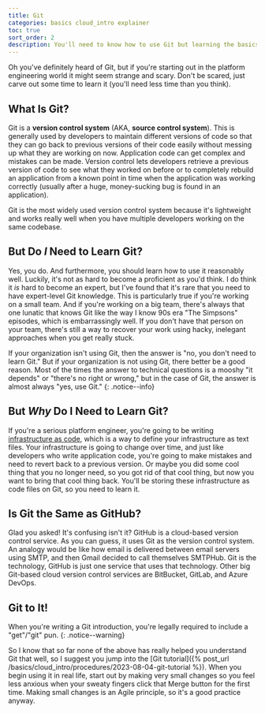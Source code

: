 ```yaml
---
title: Git
categories: basics cloud_intro explainer
toc: true
sort_order: 2
description: You'll need to know how to use Git but learning the basics is easier than you'd think
---
```

Oh you've definitely heard of Git, but if you're starting out in the platform engineering world it might seem strange and scary. Don't be scared, just carve out some time to learn it (you'll need less time than you think).
<!--more-->

## What Is Git?

Git is a **version control system** (AKA, **source control system**). This is generally used by developers to maintain different versions of code so that they can go back to previous versions of their code easily without messing up what they are working on now. Application code can get complex and mistakes can be made. Version control lets developers retrieve a previous version of code to see what they worked on before or to completely rebuild an application from a known point in time when the application was working correctly (usually after a huge, money-sucking bug is found in an application).

Git is the most widely used version control system because it's lightweight and works really well when you have multiple developers working on the same codebase.

## But Do *I* Need to Learn Git?

Yes, you do. And furthermore, you should learn how to use it reasonably well. Luckily, it's not as hard to become a proficient as you'd think. I do think it *is* hard to become an expert, but I've found that it's rare that you need to have expert-level Git knowledge. This is particularly true if you're working on a small team. And if you're working on a big team, there's always that one lunatic that knows Git like the way I know 90s era "The Simpsons" episodes, which is embarrassingly well. If you don't have that person on your team, there's still a way to recover your work using hacky, inelegant approaches when you get really stuck.

If your organization isn't using Git, then the answer is "no, you don't need to learn Git." But if your organization is not using Git, there better be a good reason. Most of the times the answer to technical questions is a mooshy "it depends" or "there's no right or wrong," but in the case of Git, the answer is almost always "yes, use Git."
{: .notice--info}

## But *Why* Do I Need to Learn Git?

If you're a serious platform engineer, you're going to be writing [infrastructure as code](/services/iac), which is a way to define your infrastructure as text files. Your infrastructure is going to change over time, and just like developers who write application code, you're going to make mistakes and need to revert back to a previous version. Or maybe you did some cool thing that you no longer need, so you got rid of that cool thing, but now you want to bring that cool thing back. You'll be storing these infrastructure as code files on Git, so you need to learn it.

## Is Git the Same as GitHub?

Glad you asked! It's confusing isn't it? GitHub is a cloud-based version control service. As you can guess, it uses Git as the version control system. An analogy would be like how email is delivered between email servers using SMTP, and then Gmail decided to call themselves SMTPHub. Git is the technology, GitHub is just one service that uses that technology. Other big Git-based cloud version control services are BitBucket, GitLab, and Azure DevOps.

## Git to It!

When you're writing a Git introduction, you're legally required to include a "get"/"git" pun.
{: .notice--warning}

So I know that so far none of the above has really helped you understand Git that well, so I suggest you jump into the [Git tutorial]({% post_url /basics/cloud_intro/procedures/2023-08-04-git-tutorial %}). When you begin using it in real life, start out by making very small changes so you feel less anxious when your sweaty fingers click that Merge button for the first time. Making small changes is an Agile principle, so it's a good practice anyway.